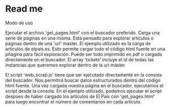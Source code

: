 # Read me

Modo de uso

Ejecutar el archivo 'get_pages.html' con el buscador preferido. Carga una serie de páginas en una misma. Está pensado para explorar artículos o páginas dentro de una 'url' master. El ejemplo utilizado es la carga de artículos de elpais.es. 
Esto permite cargar todo el código html fuente en una pñágina para fácil exploración. Puede ser todo imprimido en pdf o cargado directamente en el buscador.
El array 'tickets' incluye el id de todas las instancias que queremos explorar dentro de la url máster.  

El script 'web_scrap.js' tiene que ser ejecutado directamente en la consola del buscador. Nos permitirá buscar datos estructurados dentro del código html fuente. Una vez cargada nuestra página en el buscador, ejecutamos el script desde la consola.
En el ejemplo utilizado, podemos ejecutar el script despúes de haber cargado los artículos de El País con 'get_pages.html' para luego encontrar el número de comentarios en cada artículo. 
